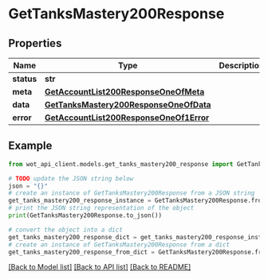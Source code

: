 # GetTanksMastery200Response


## Properties

Name | Type | Description | Notes
------------ | ------------- | ------------- | -------------
**status** | **str** |  | 
**meta** | [**GetAccountList200ResponseOneOfMeta**](GetAccountList200ResponseOneOfMeta.md) |  | 
**data** | [**GetTanksMastery200ResponseOneOfData**](GetTanksMastery200ResponseOneOfData.md) |  | 
**error** | [**GetAccountList200ResponseOneOf1Error**](GetAccountList200ResponseOneOf1Error.md) |  | 

## Example

```python
from wot_api_client.models.get_tanks_mastery200_response import GetTanksMastery200Response

# TODO update the JSON string below
json = "{}"
# create an instance of GetTanksMastery200Response from a JSON string
get_tanks_mastery200_response_instance = GetTanksMastery200Response.from_json(json)
# print the JSON string representation of the object
print(GetTanksMastery200Response.to_json())

# convert the object into a dict
get_tanks_mastery200_response_dict = get_tanks_mastery200_response_instance.to_dict()
# create an instance of GetTanksMastery200Response from a dict
get_tanks_mastery200_response_from_dict = GetTanksMastery200Response.from_dict(get_tanks_mastery200_response_dict)
```
[[Back to Model list]](../README.md#documentation-for-models) [[Back to API list]](../README.md#documentation-for-api-endpoints) [[Back to README]](../README.md)


